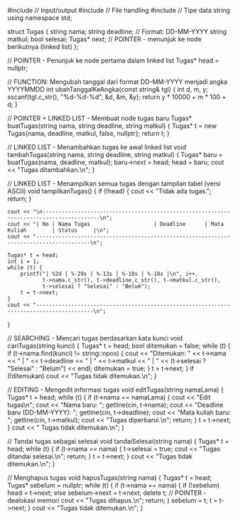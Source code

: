 #include <iostream>     // Input/output
#include <fstream>      // File handling
#include <string>       // Tipe data string
using namespace std;

struct Tugas {
    string nama;
    string deadline;    // Format: DD-MM-YYYY
    string matkul;
    bool selesai;
    Tugas* next;        // POINTER - menunjuk ke node berikutnya (linked list)
};

// POINTER - Penunjuk ke node pertama dalam linked list
Tugas* head = nullptr;

// FUNCTION: Mengubah tanggal dari format DD-MM-YYYY menjadi angka YYYYMMDD
int ubahTanggalKeAngka(const string& tgl) {
    int d, m, y;
    sscanf(tgl.c_str(), "%d-%d-%d", &d, &m, &y);
    return y * 10000 + m * 100 + d;
}

// POINTER + LINKED LIST - Membuat node tugas baru
Tugas* buatTugas(string nama, string deadline, string matkul) {
    Tugas* t = new Tugas{nama, deadline, matkul, false, nullptr};
    return t;
}

// LINKED LIST - Menambahkan tugas ke awal linked list
void tambahTugas(string nama, string deadline, string matkul) {
    Tugas* baru = buatTugas(nama, deadline, matkul);
    baru->next = head;
    head = baru;
    cout << "Tugas ditambahkan.\n";
}

// LINKED LIST - Menampilkan semua tugas dengan tampilan tabel (versi ASCII)
void tampilkanTugas() {
    if (!head) {
        cout << "Tidak ada tugas.";
        return;
    }

    cout << "\n----------------------------------------------------------------------------------------\n";
    cout << "| No | Nama Tugas                    | Deadline      | Mata Kuliah        | Status     |\n";
    cout << "---------------------------------------------------------------------------------------\n";

    Tugas* t = head;
    int i = 1;
    while (t) {
        printf("| %2d | %-29s | %-13s | %-18s | %-10s |\n", i++,
               t->nama.c_str(), t->deadline.c_str(), t->matkul.c_str(),
               t->selesai ? "Selesai" : "Belum");
        t = t->next;
    }
    cout << "----------------------------------------------------------------------------------------\n";
}

// SEARCHING - Mencari tugas berdasarkan kata kunci
void cariTugas(string kunci) {
    Tugas* t = head;
    bool ditemukan = false;
    while (t) {
        if (t->nama.find(kunci) != string::npos) {
            cout << "Ditemukan: " << t->nama << " | " << t->deadline
                 << " | " << t->matkul << " | "
                 << (t->selesai ? "Selesai" : "Belum") << endl;
            ditemukan = true;
        }
        t = t->next;
    }
    if (!ditemukan)
        cout << "Tugas tidak ditemukan.\n";
}

// EDITING - Mengedit informasi tugas
void editTugas(string namaLama) {
    Tugas* t = head;
    while (t) {
        if (t->nama == namaLama) {
            cout << "Edit tugas\n";
            cout << "Nama baru: "; getline(cin, t->nama);
            cout << "Deadline baru (DD-MM-YYYY): "; getline(cin, t->deadline);
            cout << "Mata kuliah baru: "; getline(cin, t->matkul);
            cout << "Tugas diperbarui.\n";
            return;
        }
        t = t->next;
    }
    cout << " Tugas tidak ditemukan.\n";
}

// Tandai tugas sebagai selesai
void tandaiSelesai(string nama) {
    Tugas* t = head;
    while (t) {
        if (t->nama == nama) {
            t->selesai = true;
            cout << "Tugas ditandai selesai.\n";
            return;
        }
        t = t->next;
    }
    cout << "Tugas tidak ditemukan.\n";
}

// Menghapus tugas
void hapusTugas(string nama) {
    Tugas* t = head;
    Tugas* sebelum = nullptr;
    while (t) {
        if (t->nama == nama) {
            if (!sebelum) head = t->next;
            else sebelum->next = t->next;
            delete t;  // POINTER - dealokasi memori
            cout << "Tugas dihapus.\n";
            return;
        }
        sebelum = t;
        t = t->next;
    }
    cout << "Tugas tidak ditemukan.\n";
}
